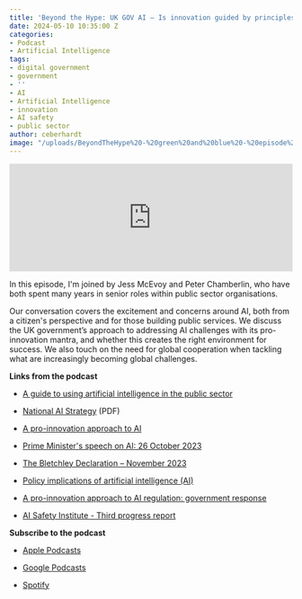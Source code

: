 ```yaml
---
title: 'Beyond the Hype: UK GOV AI – Is innovation guided by principles enough?'
date: 2024-05-10 10:35:00 Z
categories:
- Podcast
- Artificial Intelligence
tags:
- digital government
- government
- ''
- AI
- Artificial Intelligence
- innovation
- AI safety
- public sector
author: ceberhardt
image: "/uploads/BeyondTheHype%20-%20green%20and%20blue%20-%20episode%2018.jpg"
---
```


<iframe title="Embed Player" src="https://play.libsyn.com/embed/episode/id/31228342/height/192/theme/modern/size/large/thumbnail/yes/custom-color/ffffff/time-start/00:00:00/playlist-height/200/direction/backward/download/yes/font-color/252525" height="192" width="100%" scrolling="no" allowfullscreen="" webkitallowfullscreen="true" mozallowfullscreen="true" oallowfullscreen="true" msallowfullscreen="true" style="border: none;"></iframe>

In this episode, I'm joined by Jess McEvoy and Peter Chamberlin, who have both spent many years in senior roles within public sector organisations.

Our conversation covers the excitement and concerns around AI, both from a citizen's perspective and for those building public services. We discuss the UK government’s approach to addressing AI challenges with its pro-innovation mantra, and whether this creates the right environment for success. We also touch on the need for global cooperation when tackling what are increasingly becoming global challenges.

**Links from the podcast**

* [A guide to using artificial intelligence in the public sector](https://www.gov.uk/government/publications/a-guide-to-using-artificial-intelligence-in-the-public-sector)

* [National AI Strategy](https://assets.publishing.service.gov.uk/media/614db4d1e90e077a2cbdf3c4/National_AI_Strategy_-_PDF_version.pdf) (PDF)

* [A pro-innovation approach to AI](https://www.gov.uk/government/publications/ai-regulation-a-pro-innovation-approach/white-paper)

* [Prime Minister's speech on AI: 26 October 2023](https://www.gov.uk/government/speeches/prime-ministers-speech-on-ai-26-october-2023)

* [The Bletchley Declaration – November 2023](https://www.gov.uk/government/publications/ai-safety-summit-2023-the-bletchley-declaration/the-bletchley-declaration-by-countries-attending-the-ai-safety-summit-1-2-november-2023)

* [Policy implications of artificial intelligence (AI)](https://post.parliament.uk/research-briefings/post-pn-0708/)

* [A pro-innovation approach to AI regulation: government response](https://www.gov.uk/government/consultations/ai-regulation-a-pro-innovation-approach-policy-proposals/outcome/a-pro-innovation-approach-to-ai-regulation-government-response)

* [AI Safety Institute - Third progress report](https://www.gov.uk/government/publications/uk-ai-safety-institute-third-progress-report/ai-safety-institute-third-progress-report)

**Subscribe to the podcast**

* [Apple Podcasts](https://podcasts.apple.com/dk/podcast/beyond-the-hype/id1612265563)

* [Google Podcasts](https://podcasts.google.com/feed/aHR0cHM6Ly9mZWVkcy5saWJzeW4uY29tLzM5NTE1MC9yc3M?sa=X&ved=0CAMQ4aUDahcKEwjAxKuhz_v7AhUAAAAAHQAAAAAQAQ)

* [Spotify](https://open.spotify.com/show/2BlwBJ7JoxYpxU4GBmuR4x)